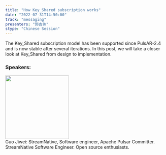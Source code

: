 ```yaml
---
title: "How Key_Shared subscription works"
date: "2022-07-31T14:50:00"
track: "messaging"
presenters: "郭吉伟"
stype: "Chinese Session"
---
```

The Key_Shared subscription model has been supported since PulsAR-2.4 and is now stable after several iterations. In this post, we will take a closer look at Key_Shared from design to implementation.
 ### Speakers: 
 <img src="images/speaker/1196.png" width="200" /><br>Guo Jiwei: StreamNative, Software engineer, Apache Pulsar Committer. StreamNative Software Engineer. Open source enthusiasts.

 